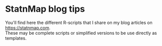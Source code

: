 # StatnMap blog tips
You'll find here the different R-scripts that I share on my blog articles on <https://statnmap.com>.  
These may be complete scripts or simplified versions to be use directly as templates.
